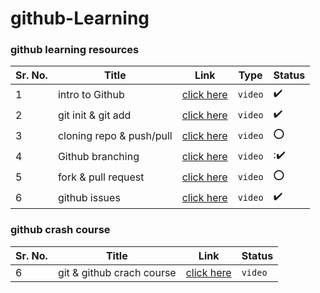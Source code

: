 # github-Learning

### github learning resources

Sr. No. | Title | Link | Type | Status
------- | ----- | ---- | ---- | -------
1 | intro to Github | [click here](https://youtu.be/BCQHnlnPusY) | `video` | :heavy_check_mark:
2 | git init & git add | [click here](https://www.youtube.com/watch?v=9p2d-CuVlgc) | `video` | :heavy_check_mark:
3 | cloning repo & push/pull | [click here](https://www.youtube.com/watch?v=yXT1ElMEkW8) | `video` | :o:
4 | Github branching | [click here](https://www.youtube.com/watch?v=oPpnCh7InLY) | `video` | ::heavy_check_mark:
5 | fork & pull request | [click here](https://www.youtube.com/watch?v=_NrSWLQsDL4) | `video` | :o:
6 | github issues | [click here](https://www.youtube.com/watch?v=WMykv2ZMyEQ) | `video` | :heavy_check_mark:

### github crash course

Sr. No. | Title | Link | Status
------- | ----- | ---- | ------
6 | git & github crach course | [click here](https://www.youtube.com/watch?v=SWYqp7iY_Tc) | `video` | :o:

